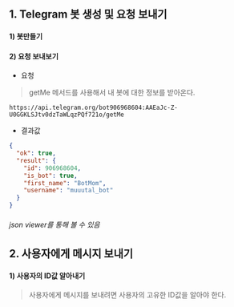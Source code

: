 ## 1. Telegram 봇 생성 및 요청 보내기

#### 1) 봇만들기

#### 2) 요청 보내보기

* 요청 

> getMe 메서드를 사용해서 내 봇에 대한 정보를 받아온다.

```
https://api.telegram.org/bot906968604:AAEaJc-Z-U0GGKLSJtv0dzTaWLqzPQf721o/getMe
```

* 결과값

```json
{
  "ok": true,
  "result": {
    "id": 906968604,
    "is_bot": true,
    "first_name": "BotMom",
    "username": "muuutal_bot"
  }
}
```

###### json viewer를 통해 볼 수 있음

## 2. 사용자에게 메시지 보내기

#### 1) 사용자의 ID값 알아내기

> 사용자에게 메시지를 보내려면 사용자의 고유한 ID값을 알아야 한다.
>
> 